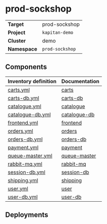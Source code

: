 # prod-sockshop

|||
| --- | --- |
| **Target** | prod-sockshop |
| **Project**     | `kapitan-demo`|
| **Cluster**     |  demo  |
| **Namespace**   | `prod-sockshop` |

## Components
| Inventory definition | Documentation |
| --- | --- |
|[carts.yml](../../inventory/classes/components/carts.yml)| [carts](carts-readme.md)|
|[carts-db.yml](../../inventory/classes/components/carts-db.yml)| [carts-db](carts-db-readme.md)|
|[catalogue.yml](../../inventory/classes/components/catalogue.yml)| [catalogue](catalogue-readme.md)|
|[catalogue-db.yml](../../inventory/classes/components/catalogue-db.yml)| [catalogue-db](catalogue-db-readme.md)|
|[frontend.yml](../../inventory/classes/components/frontend.yml)| [frontend](frontend-readme.md)|
|[orders.yml](../../inventory/classes/components/orders.yml)| [orders](orders-readme.md)|
|[orders-db.yml](../../inventory/classes/components/orders-db.yml)| [orders-db](orders-db-readme.md)|
|[payment.yml](../../inventory/classes/components/payment.yml)| [payment](payment-readme.md)|
|[queue-master.yml](../../inventory/classes/components/queue-master.yml)| [queue-master](queue-master-readme.md)|
|[rabbit-mq.yml](../../inventory/classes/components/rabbit-mq.yml)| [rabbit-mq](rabbit-mq-readme.md)|
|[session-db.yml](../../inventory/classes/components/session-db.yml)| [session-db](session-db-readme.md)|
|[shipping.yml](../../inventory/classes/components/shipping.yml)| [shipping](shipping-readme.md)|
|[user.yml](../../inventory/classes/components/user.yml)| [user](user-readme.md)|
|[user-db.yml](../../inventory/classes/components/user-db.yml)| [user-db](user-db-readme.md)|

## Deployments
